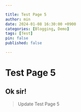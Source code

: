```yaml
---

title: Test Page 5
author: min
date: 2024-01-08 16:30:00 +0900
categories: [Blogging, Demo]
tags: [Test]
pin: false
published: false

---
```


# Test Page 5
## Ok sir!

> Update Test Page 5
